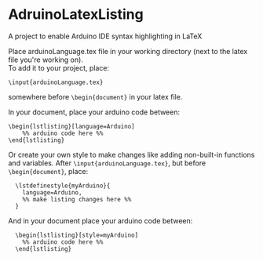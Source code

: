 # AdruinoLatexListing
A project to enable Arduino IDE syntax highlighting in LaTeX
  
Place arduinoLanguage.tex file in your working directory (next to the latex file you're working on).  
To add it to your project, place:
```TeX
\input{arduinoLanguage.tex}  
```
somewhere before ```\begin{document}``` in your latex file.  

In your document, place your arduino code between:
``` TeX
\begin{lstlisting}[language=Arduino]  
    %% arduino code here %%  
\end{lstlisting}
``` 
  
  
Or create your own style to make changes like adding non-built-in functions and variables.  After ```\input{arduinoLanguage.tex}```, but before ```\begin{document}```, place:
``` TeX
  \lstdefinestyle{myArduino}{  
    language=Arduino,  
    %% make listing changes here %%  
  }  
 ``` 
And in your document place your arduino code between:
``` TeX
  \begin{lstlisting}[style=myArduino]  
    %% arduino code here %%  
  \end{lstlisting}  
``` 
